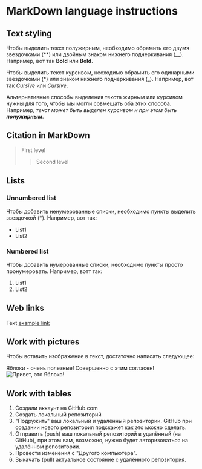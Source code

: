 # MarkDown language instructions

## Text styling

Чтобы выделить текст полужирным, необходимо обрамить его двумя звездочками (**) или двойным знаком нижнего подчеркивания (__).
Например, вот так **Bold** или __Bold__.

Чтобы выделить текст курсивом, неоходимо обрамить его одинарными звездочками (*) или знаком нижнего подчеркивания (_).
Например, вот так *Cursive* или _Cursive_.

Альтернативные способы выделения текста жирным или курсивом нужны для того, чтобы мы могли совмещать оба этих способа. Например, _текст может быть выделен курсивом и при этом быть **полужирным**_.

## Citation in MarkDown
> First level
>> Second level

## Lists

### Unnumbered list
Чтобы добавить ненумерованные списки, необходимо пункты выделить звездочкой (*).
Например, вот так:
* List1
* List2

### Numbered list
Чтобы добавить нумерованные списки, необходимо пункты просто пронумеровать.
Например, вотт так:
1. List1
2. List2

## Web links
Text [example link](http.example.com "Tooltip")

## Work with pictures 

Чтобы вставить изображение в текст, достаточно написать следующее:

Яблоки - очень полезные! Совершенно с этим согласен!
![Привет, это Яблоко!](apple.jpg)


## Work with tables


1. Создали аккаунт на GitHub.com
2. Создать локальный репозиторий
3. "Подружить" ваш локальный и удалённый репозитории. GitHub при создании нового репозитория подскажет как это можно сделать.
4. Отправить (push) ваш локальный репозиторий в удалённый (на GitHub), при этом вам, возможно, нужно будет авторизоваться на удалённом репозитории.
5. Провести изменения с "Другого компьютера".
6. Выкачать (pull) актуальное состояние с удалённого репозитория.
